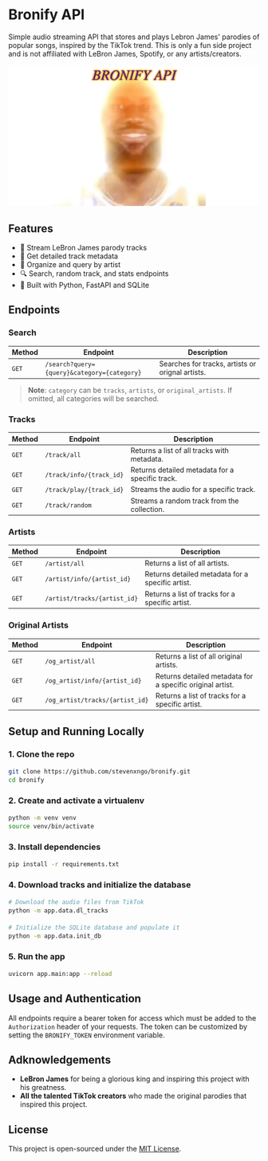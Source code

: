 # Bronify API

Simple audio streaming API that stores and plays Lebron James' parodies of popular songs, inspired by the TikTok trend. This is only a fun side project and is not affiliated with LeBron James, Spotify, or any artists/creators.

![Bronify Meme](./media/bronify.png?raw=true "Bronify Meme")

## Features

- 🎵 Stream LeBron James parody tracks
- 📄 Get detailed track metadata
- 🎤 Organize and query by artist
- 🔍 Search, random track, and stats endpoints
- 💾 Built with Python, FastAPI and SQLite

## Endpoints

### Search

| Method | Endpoint                                    | Description                                      |
|--------|---------------------------------------------|--------------------------------------------------|
| `GET`  | `/search?query={query}&category={category}` | Searches for tracks, artists or orignal artists. |

> **Note**: `category` can be `tracks`, `artists`, or `original_artists`. If omitted, all categories will be searched.

### Tracks

| Method | Endpoint                 | Description                                     |
| ------ | ------------------------ | ----------------------------------------------- |
| `GET`  | `/track/all`             | Returns a list of all tracks with metadata.     |
| `GET`  | `/track/info/{track_id}` | Returns detailed metadata for a specific track. |
| `GET`  | `/track/play/{track_id}` | Streams the audio for a specific track.         |
| `GET`  | `/track/random`          | Streams a random track from the collection.     |

### Artists

| Method | Endpoint                     | Description                                      |
| ------ | ---------------------------- | ------------------------------------------------ |
| `GET`  | `/artist/all`                | Returns a list of all artists.                   |
| `GET`  | `/artist/info/{artist_id}`   | Returns detailed metadata for a specific artist. |
| `GET`  | `/artist/tracks/{artist_id}` | Returns a list of tracks for a specific artist.  |

### Original Artists

| Method | Endpoint                        | Description                                               |
| ------ | ------------------------------- | --------------------------------------------------------- |
| `GET`  | `/og_artist/all`                | Returns a list of all original artists.                   |
| `GET`  | `/og_artist/info/{artist_id}`   | Returns detailed metadata for a specific original artist. |
| `GET`  | `/og_artist/tracks/{artist_id}` | Returns a list of tracks for a specific artist.           |

## Setup and Running Locally

### 1. Clone the repo

```bash
git clone https://github.com/stevenxngo/bronify.git
cd bronify
```

### 2. Create and activate a virtualenv

```bash
python -m venv venv
source venv/bin/activate
```

### 3. Install dependencies

```bash
pip install -r requirements.txt
```

### 4. Download tracks and initialize the database

```bash
# Download the audio files from TikTok
python -m app.data.dl_tracks

# Initialize the SQLite database and populate it
python -m app.data.init_db
```

### 5. Run the app

```bash
uvicorn app.main:app --reload
```

## Usage and Authentication

All endpoints require a bearer token for access which must be added to the `Authorization` header of your requests. The token can be customized by setting the `BRONIFY_TOKEN` environment variable.



## Adknowledgements

- **LeBron James** for being a glorious king and inspiring this project with his greatness.
- **All the talented TikTok creators** who made the original parodies that inspired this project.

## License

This project is open-sourced under the [MIT License](/LICENSE).
